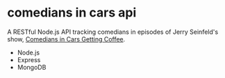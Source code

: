 # comedians in cars api

A RESTful Node.js API tracking comedians in episodes of Jerry Seinfeld's show, [Comedians in Cars Getting Coffee](http://comediansincarsgettingcoffee.com/).

 - Node.js
 - Express
 - MongoDB

